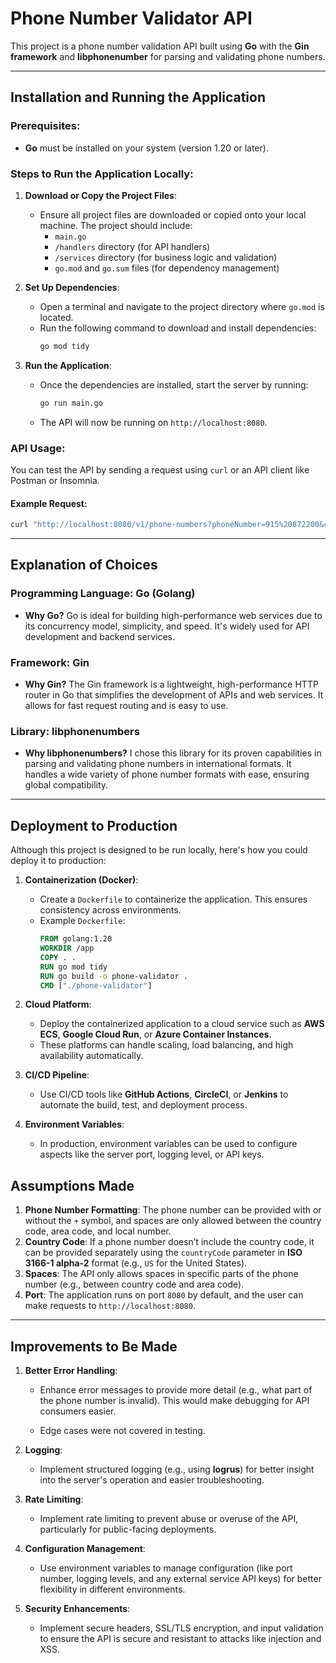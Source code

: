 # Phone Number Validator API

This project is a phone number validation API built using **Go** with the **Gin framework** and **libphonenumber** for parsing and validating phone numbers.

---

## Installation and Running the Application

### Prerequisites:
- **Go** must be installed on your system (version 1.20 or later).

### Steps to Run the Application Locally:

1. **Download or Copy the Project Files**:
   - Ensure all project files are downloaded or copied onto your local machine. The project should include:
     - `main.go`
     - `/handlers` directory (for API handlers)
     - `/services` directory (for business logic and validation)
     - `go.mod` and `go.sum` files (for dependency management)

2. **Set Up Dependencies**:
   - Open a terminal and navigate to the project directory where `go.mod` is located.
   - Run the following command to download and install dependencies:
     ```bash
     go mod tidy
     ```

3. **Run the Application**:
   - Once the dependencies are installed, start the server by running:
     ```bash
     go run main.go
     ```

   - The API will now be running on `http://localhost:8080`.

### API Usage:
You can test the API by sending a request using `curl` or an API client like Postman or Insomnia.

#### Example Request:
```bash
curl "http://localhost:8080/v1/phone-numbers?phoneNumber=915%20872200&countryCode=ES"
```

---

## Explanation of Choices

### Programming Language: **Go (Golang)**
- **Why Go?** Go is ideal for building high-performance web services due to its concurrency model, simplicity, and speed. It's widely used for API development and backend services.

### Framework: **Gin**
- **Why Gin?** The Gin framework is a lightweight, high-performance HTTP router in Go that simplifies the development of APIs and web services. It allows for fast request routing and is easy to use.

### Library: **libphonenumbers**
- **Why libphonenumbers?** I chose this library for its proven capabilities in parsing and validating phone numbers in international formats. It handles a wide variety of phone number formats with ease, ensuring global compatibility.

---

## Deployment to Production

Although this project is designed to be run locally, here's how you could deploy it to production:

1. **Containerization (Docker)**:
   - Create a `Dockerfile` to containerize the application. This ensures consistency across environments.
   - Example `Dockerfile`:
     ```dockerfile
     FROM golang:1.20
     WORKDIR /app
     COPY . .
     RUN go mod tidy
     RUN go build -o phone-validator .
     CMD ["./phone-validator"]
     ```

2. **Cloud Platform**:
   - Deploy the containerized application to a cloud service such as **AWS ECS**, **Google Cloud Run**, or **Azure Container Instances**.
   - These platforms can handle scaling, load balancing, and high availability automatically.

3. **CI/CD Pipeline**:
   - Use CI/CD tools like **GitHub Actions**, **CircleCI**, or **Jenkins** to automate the build, test, and deployment process.
   
4. **Environment Variables**:
   - In production, environment variables can be used to configure aspects like the server port, logging level, or API keys.


## Assumptions Made

1. **Phone Number Formatting**: The phone number can be provided with or without the `+` symbol, and spaces are only allowed between the country code, area code, and local number.
2. **Country Code**: If a phone number doesn’t include the country code, it can be provided separately using the `countryCode` parameter in **ISO 3166-1 alpha-2** format (e.g., `US` for the United States).
3. **Spaces**: The API only allows spaces in specific parts of the phone number (e.g., between country code and area code).
4. **Port**: The application runs on port `8080` by default, and the user can make requests to `http://localhost:8080`.

---

## Improvements to Be Made

1. **Better Error Handling**: 
   - Enhance error messages to provide more detail (e.g., what part of the phone number is invalid). This would make debugging for API consumers easier.

   - Edge cases were not covered in testing.
   
2. **Logging**:
   - Implement structured logging (e.g., using **logrus**) for better insight into the server's operation and easier troubleshooting.

3. **Rate Limiting**:
   - Implement rate limiting to prevent abuse or overuse of the API, particularly for public-facing deployments.
   
4. **Configuration Management**:
   - Use environment variables to manage configuration (like port number, logging levels, and any external service API keys) for better flexibility in different environments.

5. **Security Enhancements**:
   - Implement secure headers, SSL/TLS encryption, and input validation to ensure the API is secure and resistant to attacks like injection and XSS.